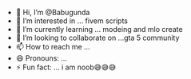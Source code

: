 - 👋 Hi, I’m @Babugunda
- 👀 I’m interested in ... fivem scripts
- 🌱 I’m currently learning ... modeing and mlo create 
- 💞️ I’m looking to collaborate on ...gta 5 community 
- 📫 How to reach me ...
- 😄 Pronouns: ...
- ⚡ Fun fact: ... i am noob😅😅😅

<!---
Babugunda/Babugunda is a ✨ special ✨ repository because its `README.md` (this file) appears on your GitHub profile.
You can click the Preview link to take a look at your changes.
--->
